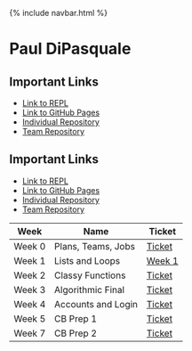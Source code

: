 {% include navbar.html %}

# Paul DiPasquale
## Important Links
- [Link to REPL](https://replit.com/@PaulDiPasquale/RepoTri3)
- [Link to GitHub Pages](https://paul-d6.github.io/RepoTri3/)
- [Individual Repository](https://github.com/Paul-D6/RepoTri3)
- [Team Repository](https://github.com/NoahJ214/Team-Screwdrivers)

## Important Links

- [Link to REPL](https://replit.com/@PaulDiPasquale/RepoTri3?v=1)
- [Link to GitHub Pages](https://rohitd3.github.io/rohit-csp3/)
- [Individual Repository](https://github.com/rohitd3/rohit-csp3)
- [Team Repository](https://github.com/aaditgupta21/koolskool)





Week | Name | Ticket
------|-----|-----|
Week 0 | Plans, Teams, Jobs | [Ticket](https://github.com/Paul-D6/RepoTri3/issues/1)
Week 1 | Lists and Loops | [Week 1](https://github.com/Paul-D6/RepoTri3/issues/4)
Week 2 | Classy Functions | [Ticket](https://github.com/Paul-D6/RepoTri3/issues/6)
Week 3 | Algorithmic Final |[Ticket](https://github.com/Paul-D6/RepoTri3/issues/7)
Week 4 | Accounts and Login |[Ticket](https://github.com/Paul-D6/RepoTri3/issues/8)
Week 5 | CB Prep 1 |[Ticket](https://github.com/Paul-D6/RepoTri3/issues/9)
Week 7 | CB Prep 2 | [Ticket](https://github.com/Paul-D6/RepoTri3/issues/10)